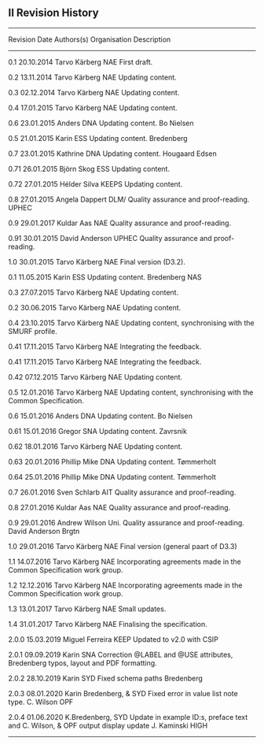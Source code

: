 
II Revision History
----------------

---------------------------------------------------------------------------------------------------------------
 Revision Date        Authors(s)               Organisation Description
 -------- ---------- ------------------------- ------------ ---------------------------------------------------
  0.1     20.10.2014  Tarvo Kärberg            NAE          First draft.  

  0.2     13.11.2014  Tarvo Kärberg            NAE          Updating content.

  0.3     02.12.2014  Tarvo Kärberg            NAE          Updating content.   

  0.4     17.01.2015  Tarvo Kärberg            NAE          Updating content.

  0.6     23.01.2015  Anders                   DNA          Updating content.
                      Bo Nielsen

  0.5     21.01.2015  Karin                    ESS          Updating content.
                      Bredenberg

  0.7     23.01.2015  Kathrine                 DNA          Updating content.
                      Hougaard Edsen

  0.71    26.01.2015  Björn Skog               ESS          Updating content.

  0.72    27.01.2015  Hélder Silva             KEEPS        Updating content.

  0.8     27.01.2015  Angela Dappert           DLM/         Quality assurance and proof-reading.
                                               UPHEC

  0.9     29.01.2017  Kuldar Aas               NAE          Quality assurance and proof-reading.

  0.91    30.01.2015  David Anderson           UPHEC        Quality assurance and proof-reading.

  1.0     30.01.2015  Tarvo Kärberg            NAE          Final version (D3.2).

  0.1     11.05.2015  Karin                    ESS          Updating content.
                      Bredenberg               NAS

  0.3     27.07.2015  Tarvo Kärberg            NAE          Updating content.

  0.2     30.06.2015  Tarvo Kärberg            NAE          Updating content.

  0.4     23.10.2015  Tarvo Kärberg            NAE          Updating content,
                                                            synchronising with the SMURF profile.

  0.41    17.11.2015  Tarvo Kärberg            NAE          Integrating the feedback.

  0.41    17.11.2015  Tarvo Kärberg            NAE          Integrating the feedback.

  0.42    07.12.2015  Tarvo Kärberg            NAE          Updating content.

  0.5     12.01.2016  Tarvo Kärberg            NAE          Updating content,
                                                            synchronising with the Common Specification.

  0.6     15.01.2016  Anders                   DNA          Updating content.
                      Bo Nielsen

  0.61    15.01.2016  Gregor                   SNA          Updating content.
                      Zavrsnik

  0.62    18.01.2016  Tarvo Kärberg            NAE          Updating content.

  0.63    20.01.2016  Phillip Mike             DNA          Updating content.
                      Tømmerholt

  0.64    25.01.2016  Phillip Mike             DNA          Updating content.
                      Tømmerholt

  0.7     26.01.2016  Sven Schlarb             AIT          Quality assurance and proof-reading.

  0.8     27.01.2016  Kuldar Aas               NAE          Quality assurance and proof-reading.

  0.9     29.01.2016  Andrew Wilson            Uni.         Quality assurance and proof-reading.
                      David Anderson           Brgtn

  1.0     29.01.2016  Tarvo Kärberg            NAE          Final version (general paart of D3.3)

  1.1     14.07.2016  Tarvo Kärberg            NAE          Incorporating agreements made
                                                            in the Common Specification work group.

  1.2     12.12.2016  Tarvo Kärberg            NAE          Incorporating agreements made in the
                                                            Common Specification work group.

  1.3     13.01.2017  Tarvo Kärberg            NAE          Small updates.

  1.4     31.01.2017  Tarvo Kärberg            NAE          Finalising the specification.

  2.0.0   15.03.2019  Miguel Ferreira          KEEP         Updated to v2.0 with CSIP

  2.0.1   09.09.2019  Karin                    SNA          Correction @LABEL and @USE attributes,
                      Bredenberg                            typos, layout and PDF formatting.

  2.0.2   28.10.2019  Karin                    SYD          Fixed schema paths
                      Bredenberg

  2.0.3   08.01.2020  Karin Bredenberg, &      SYD          Fixed error in value list note type.
                      C. Wilson                OPF
                      
  2.0.4   01.06.2020  K.Bredenberg,            SYD          Update in example ID:s, preface text and
                      C. Wilson, &             OPF          output display update
                      J. Kaminski              HIGH                      

---------------------------------------------------------------------------------------------------------------

